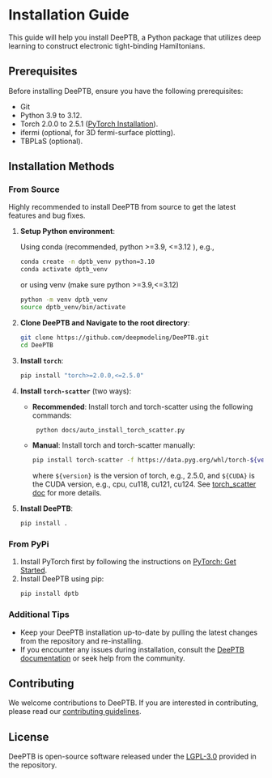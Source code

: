 # Installation Guide

This guide will help you install DeePTB, a Python package that utilizes deep learning to construct electronic tight-binding Hamiltonians.

## Prerequisites

Before installing DeePTB, ensure you have the following prerequisites:
  - Git
  - Python 3.9 to 3.12.
  - Torch 2.0.0 to 2.5.1 ([PyTorch Installation](https://pytorch.org/get-started/locally)).
  - ifermi (optional, for 3D fermi-surface plotting).
  - TBPLaS (optional).

## Installation Methods



### From Source
  
Highly recommended to install DeePTB from source to get the latest features and bug fixes.
1. **Setup Python environment**:
    
    Using conda (recommended, python >=3.9, <=3.12 ), e.g.,
    ```bash
    conda create -n dptb_venv python=3.10
    conda activate dptb_venv
    ```
    or using venv (make sure python >=3.9,<=3.12)
    ```bash
    python -m venv dptb_venv
    source dptb_venv/bin/activate
    ```
2. **Clone DeePTB and  Navigate to the root directory**:
    ```bash
    git clone https://github.com/deepmodeling/DeePTB.git
    cd DeePTB
    ```
3. **Install `torch`**:
    ```bash
    pip install "torch>=2.0.0,<=2.5.0"
    ```
4. **Install `torch-scatter`** (two ways):
    - **Recommended**: Install torch and torch-scatter using the following commands:
        ```bash
         python docs/auto_install_torch_scatter.py
        ```
    - **Manual**: Install torch and torch-scatter manually:
        ```bash
        pip install torch-scatter -f https://data.pyg.org/whl/torch-${version}+${CUDA}.html
        ```
        where `${version}` is the version of torch, e.g., 2.5.0, and `${CUDA}` is the CUDA version, e.g., cpu, cu118, cu121, cu124. See [torch_scatter doc](https://github.com/rusty1s/pytorch_scatter) for more details.   

5. **Install DeePTB**:   
    ```bash
    pip install .
    ```
    
### From PyPi

1. Install PyTorch first by following the instructions on [PyTorch: Get Started](https://pytorch.org/get-started/locally).
2. Install DeePTB using pip:
   ```bash
   pip install dptb
   ```

### Additional Tips

- Keep your DeePTB installation up-to-date by pulling the latest changes from the repository and re-installing.
- If you encounter any issues during installation, consult the [DeePTB documentation](https://deeptb.readthedocs.io/en/latest/) or seek help from the community.

## Contributing

We welcome contributions to DeePTB. If you are interested in contributing, please read our [contributing guidelines](https://deeptb.readthedocs.io/en/latest/community/contribution_guide.html).

## License

DeePTB is open-source software released under the [LGPL-3.0](https://github.com/deepmodeling/DeePTB/blob/main/LICENSE) provided in the repository.

